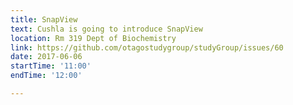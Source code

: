 ```yaml
---
title: SnapView
text: Cushla is going to introduce SnapView 
location: Rm 319 Dept of Biochemistry
link: https://github.com/otagostudygroup/studyGroup/issues/60
date: 2017-06-06
startTime: '11:00'
endTime: '12:00'

---
```


